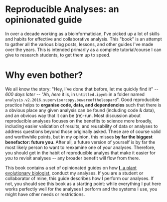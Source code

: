 # Reproducible Analyses: an opinionated guide

In over a decade working as a bioinformatician, I've picked up a lot of skills and habits for effective and collaborative analysis. This "book" is an attempt to gather all the various blog posts, lessons, and other guides I've made over the years. This is intended primarily as a complete tutorial/course I can give to research students, to get them up to speed.

# Why even bother?

We all know the story: "Hey, I've done that before, let me quickly find it" --  *600 days later* -- "Ah, *here* it is, in `Untitled.ipynb` in a folder named `analysis.v2.2016.supervisorcopy.bewareoftheleopard`". Good reproducible practice helps to **organise code, data, and dependencies** such that there is a obvious place any given analysis can be found (including code & data), and an obvious way that it can be (re)-run. 
Most discussion about reproducible analyses focuses on the benefits to science more broadly, including easier validation of results, and reusability of data or analyses to address questions beyond those originally asked. These are of course valid and worthwhile points, but in my opinion, this misses **by far the biggest benefactor: future you**. After all, a future version of yourself is by far the most likely person to want to reexamine one of your analyses. Therefore, you should get in the habit of reproducible analyes that make it easier for *you* to revisit analyses -- any broader benefit will flow from there.


This book contains a set of opinionated guides on how [**I**, a plant evolutionary biologist](https://kdmurray.id.au), conduct my analyses. If you are a student or collaborator of mine, this guide describes how I perform our analyses. If not, you should see this book as a starting point: while everything I put here works perfectly well for the analyses I perform and the systems I use, you might have other needs or restrictions.
